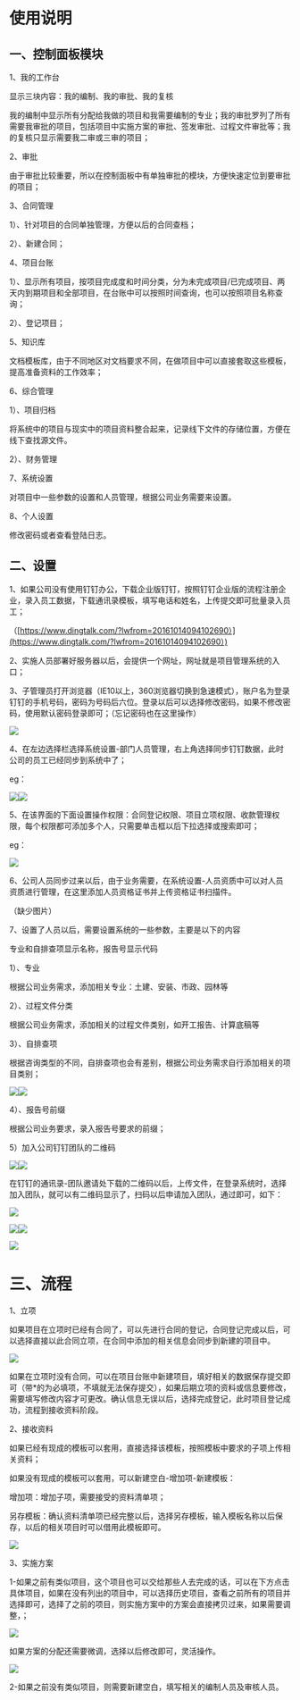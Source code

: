 # 使用说明

## 一、控制面板模块

1、我的工作台

显示三块内容：我的编制、我的审批、我的复核

我的编制中显示所有分配给我做的项目和我需要编制的专业；我的审批罗列了所有需要我审批的项目，包括项目中实施方案的审批、签发审批、过程文件审批等；我的复核只显示需要我二审或三审的项目；

2、审批

由于审批比较重要，所以在控制面板中有单独审批的模块，方便快速定位到要审批的项目；

3、合同管理

1）、针对项目的合同单独管理，方便以后的合同查档；

2）、新建合同；

4、项目台账

1）、显示所有项目，按项目完成度和时间分类，分为未完成项目/已完成项目、两天内到期项目和全部项目，在台账中可以按照时间查询，也可以按照项目名称查询；

2）、登记项目；

5、知识库

文档模板库，由于不同地区对文档要求不同，在做项目中可以直接套取这些模板，提高准备资料的工作效率；

6、综合管理

1）、项目归档

将系统中的项目与现实中的项目资料整合起来，记录线下文件的存储位置，方便在线下查找源文件。

2）、财务管理

7、系统设置

对项目中一些参数的设置和人员管理，根据公司业务需要来设置。

8、个人设置

修改密码或者查看登陆日志。

## 二、设置

1、如果公司没有使用钉钉办公，下载企业版钉钉，按照钉钉企业版的流程注册企业，录入员工数据，下载通讯录模板，填写电话和姓名，上传提交即可批量录入员工；

（[https://www.dingtalk.com/?lwfrom=20161014094102690）](https://www.dingtalk.com/?lwfrom=20161014094102690）)

2、实施人员部署好服务器以后，会提供一个网址，网址就是项目管理系统的入口；

3、子管理员打开浏览器（IE10以上，360浏览器切换到急速模式），账户名为登录钉钉的手机号码，密码为号码后六位。登录以后可以选择修改密码，如果不修改密码，使用默认密码登录即可；（忘记密码也在这里操作）

![](/assets/13.png)

4、在左边选择栏选择系统设置-部门人员管理，右上角选择同步钉钉数据，此时公司的员工已经同步到系统中了；

eg：

![](/assets/14.png)![](file:///C:\Users\ADMINI~1\AppData\Local\Temp\msohtmlclip1\01\clip_image004.jpg)

5、在该界面的下面设置操作权限：合同登记权限、项目立项权限、收款管理权限，每个权限都可添加多个人，只需要单击框以后下拉选择或搜索即可；

eg：

![](/assets/15.png)

6、公司人员同步过来以后，由于业务需要，在系统设置-人员资质中可以对人员资质进行管理，在这里添加人员资格证书并上传资格证书扫描件。

（缺少图片）

7、设置了人员以后，需要设置系统的一些参数，主要是以下的内容

专业和自排查项显示名称，报告号显示代码

1）、专业

根据公司业务需求，添加相关专业：土建、安装、市政、园林等

2）、过程文件分类

根据公司业务需求，添加相关的过程文件类别，如开工报告、计算底稿等

3）、自排查项

根据咨询类型的不同，自排查项也会有差别，根据公司业务需求自行添加相关的项目类别；

![](file:///C:\Users\ADMINI~1\AppData\Local\Temp\msohtmlclip1\01\clip_image008.jpg)![](/assets/16.png)

4）、报告号前缀

根据公司业务要求，录入报告号要求的前缀；

5）加入公司钉钉团队的二维码

![](file:///C:\Users\ADMINI~1\AppData\Local\Temp\msohtmlclip1\01\clip_image010.jpg)![](/assets/17.png)

在钉钉的通讯录-团队邀请处下载的二维码以后，上传文件，在登录系统时，选择加入团队，就可以有二维码显示了，扫码以后申请加入团队，通过即可，如下：

![](/assets/18.png)

![](file:///C:\Users\ADMINI~1\AppData\Local\Temp\msohtmlclip1\01\clip_image012.jpg)![](/assets/19.png)

![](file:///C:\Users\ADMINI~1\AppData\Local\Temp\msohtmlclip1\01\clip_image014.jpg)

# 三、流程

1、立项

如果项目在立项时已经有合同了，可以先进行合同的登记，合同登记完成以后，可以选择直接以此合同立项，在合同中添加的相关信息会同步到新建的项目中。

![](file:///C:\Users\ADMINI~1\AppData\Local\Temp\msohtmlclip1\01\clip_image016.jpg)

如果在立项时没有合同，可以在项目台账中新建项目，填好相关的数据保存提交即可（带\*的为必填项，不填就无法保存提交），如果后期立项的资料或信息要修改，需要填写修改内容才可更改。确认信息无误以后，选择完成登记，此时项目登记成功，流程到接收资料阶段。

2、接收资料

如果已经有现成的模板可以套用，直接选择该模板，按照模板中要求的子项上传相关资料；

如果没有现成的模板可以套用，可以新建空白-增加项-新建模板：

增加项：增加子项，需要接受的资料清单项；

另存模板：确认资料清单项已经完整以后，选择另存模板，输入模板名称以后保存，以后的相关项目时可以借用此模板即可。

![](file:///C:\Users\ADMINI~1\AppData\Local\Temp\msohtmlclip1\01\clip_image018.jpg)

3、实施方案

1-如果之前有类似项目，这个项目也可以交给那些人去完成的话，可以在下方点击具体项目，如果在没有列出的项目中，可以选择历史项目，查看之前所有的项目并选择即可，选择了之前的项目，则实施方案中的方案会直接拷贝过来，如果需要调整，；

![](file:///C:\Users\ADMINI~1\AppData\Local\Temp\msohtmlclip1\01\clip_image020.jpg)

如果方案的分配还需要微调，选择以后修改即可，灵活操作。

![](file:///C:\Users\ADMINI~1\AppData\Local\Temp\msohtmlclip1\01\clip_image022.jpg)

2-如果之前没有类似项目，则需要新建空白，填写相关的编制人员及审核人员。

